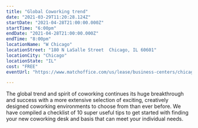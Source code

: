 ```yaml
---
title: "Global Coworking trend"
date: "2021-03-29T11:20:28.124Z"
startDate: "2021-04-28T21:00:00.000Z"
startTime: "6:00pm"
endDate: "2021-04-28T21:00:00.000Z"
endTime: "8:00pm"
locationName: "W Chicago"
locationStreet: "180 N LaSalle Street  Chicago, IL 60601"
locationCity: "Chicago"
locationState: "IL"
cost: "FREE"
eventUrl: "https://www.matchoffice.com/us/lease/business-centers/chicago-il"

---
```


The global trend and spirit of coworking continues its huge breakthrough and success with a more extensive selection of exciting, creatively designed coworking environments to choose from than ever before. We have compiled a checklist of 10 super useful tips to get started with finding your new coworking desk and basis that can meet your individual needs.

